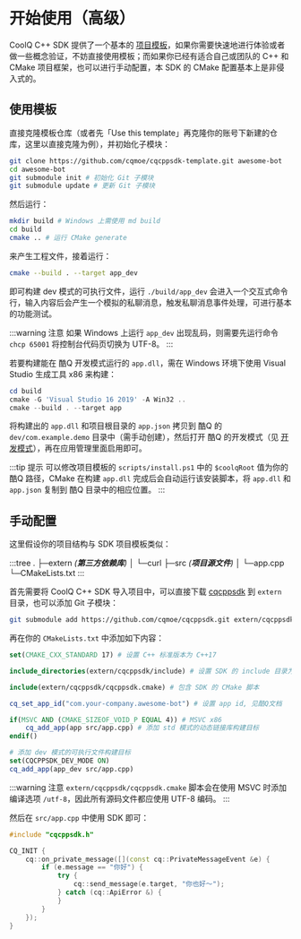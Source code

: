 # 开始使用（高级）

CoolQ C++ SDK 提供了一个基本的 [项目模板](https://github.com/cqmoe/cqcppsdk-template)，如果你需要快速地进行体验或者做一些概念验证，不妨直接使用模板；而如果你已经有适合自己或团队的 C++ 和 CMake 项目框架，也可以进行手动配置，本 SDK 的 CMake 配置基本上是非侵入式的。

## 使用模板

直接克隆模板仓库（或者先「Use this template」再克隆你的账号下新建的仓库，这里以直接克隆为例），并初始化子模块：

```bash
git clone https://github.com/cqmoe/cqcppsdk-template.git awesome-bot
cd awesome-bot
git submodule init # 初始化 Git 子模块
git submodule update # 更新 Git 子模块
```

然后运行：

```bash
mkdir build # Windows 上需使用 md build
cd build
cmake .. # 运行 CMake generate
```

来产生工程文件，接着运行：

```bash
cmake --build . --target app_dev
```

即可构建 dev 模式的可执行文件，运行 `./build/app_dev` 会进入一个交互式命令行，输入内容后会产生一个模拟的私聊消息，触发私聊消息事件处理，可进行基本的功能测试。

:::warning 注意
如果 Windows 上运行 `app_dev` 出现乱码，则需要先运行命令 `chcp 65001` 将控制台代码页切换为 UTF-8。
:::

若要构建能在 酷Q 开发模式运行的 `app.dll`，需在 Windows 环境下使用 Visual Studio 生成工具 x86 来构建：

```powershell
cd build
cmake -G 'Visual Studio 16 2019' -A Win32 ..
cmake --build . --target app
```

将构建出的 `app.dll` 和项目根目录的 `app.json` 拷贝到 酷Q 的 `dev/com.example.demo` 目录中（需手动创建），然后打开 酷Q 的开发模式（见 [开发模式](https://docs.cqp.im/dev/v9/devmode/)），再在应用管理里面启用即可。

:::tip 提示
可以修改项目模板的 `scripts/install.ps1` 中的 `$coolqRoot` 值为你的 酷Q 路径，CMake 在构建 `app.dll` 完成后会自动运行该安装脚本，将 `app.dll` 和 `app.json` 复制到 酷Q 目录中的相应位置。
:::

## 手动配置

这里假设你的项目结构与 SDK 项目模板类似：

:::tree
.
├─extern _(**第三方依赖库**)_
│  └─curl
├─src _(**项目源文件**)_
│  └─app.cpp
└─CMakeLists.txt
:::

首先需要将 CoolQ C++ SDK 导入项目中，可以直接下载 [cqcppsdk](https://github.com/cqmoe/cqcppsdk) 到 `extern` 目录，也可以添加 Git 子模块：

```bash
git submodule add https://github.com/cqmoe/cqcppsdk.git extern/cqcppsdk
```

再在你的 `CMakeLists.txt` 中添加如下内容：

```cmake
set(CMAKE_CXX_STANDARD 17) # 设置 C++ 标准版本为 C++17

include_directories(extern/cqcppsdk/include) # 设置 SDK 的 include 目录为包含目录

include(extern/cqcppsdk/cqcppsdk.cmake) # 包含 SDK 的 CMake 脚本

cq_set_app_id("com.your-company.awesome-bot") # 设置 app id, 见酷Q文档

if(MSVC AND (CMAKE_SIZEOF_VOID_P EQUAL 4)) # MSVC x86
    cq_add_app(app src/app.cpp) # 添加 std 模式的动态链接库构建目标
endif()

# 添加 dev 模式的可执行文件构建目标
set(CQCPPSDK_DEV_MODE ON)
cq_add_app(app_dev src/app.cpp)
```

:::warning 注意
`extern/cqcppsdk/cqcppsdk.cmake` 脚本会在使用 MSVC 时添加编译选项 `/utf-8`，因此所有源码文件都应使用 UTF-8 编码。
:::

然后在 `src/app.cpp` 中使用 SDK 即可：

```cpp
#include "cqcppsdk.h"

CQ_INIT {
    cq::on_private_message([](const cq::PrivateMessageEvent &e) {
        if (e.message == "你好") {
            try {
                cq::send_message(e.target, "你也好～");
            } catch (cq::ApiError &) {
            }
        }
    });
}
```
